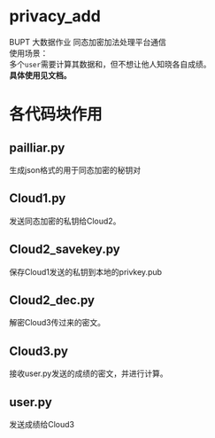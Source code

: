 # privacy_add
BUPT 大数据作业 同态加密加法处理平台通信  
使用场景：  
多个`user`需要计算其数据和，但不想让他人知晓各自成绩。  
**具体使用见文档。**
# 各代码块作用
## pailliar.py
生成json格式的用于同态加密的秘钥对
## Cloud1.py
发送同态加密的私钥给Cloud2。
## Cloud2_savekey.py
保存Cloud1发送的私钥到本地的privkey.pub
## Cloud2_dec.py
解密Cloud3传过来的密文。
## Cloud3.py
接收user.py发送的成绩的密文，并进行计算。
## user.py
发送成绩给Cloud3

